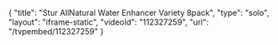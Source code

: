 {
    "title": "Stur AllNatural Water Enhancer Variety 8pack",
    "type": "solo",
    "layout": "iframe-static",
    "videoId": "112327259",
    "url": "\/tvpembed\/112327259"
}